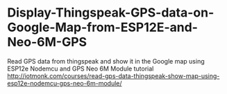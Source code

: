 # Display-Thingspeak-GPS-data-on-Google-Map-from-ESP12E-and-Neo-6M-GPS
Read GPS data from thingspeak and show it in the Google map using ESP12e Nodemcu and GPS Neo 6M Module tutorial http://iotmonk.com/courses/read-gps-data-thingspeak-show-map-using-esp12e-nodemcu-gps-neo-6m-module/
